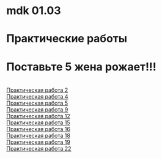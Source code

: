 # mdk 01.03
Практические работы
==========================
Поставьте 5 жена рожает!!!
==========================
<br>
<a href="pr02"> Практическая работа 2 </a>
<br>
<a href="pr4"> Практическая работа 4 </a>
<br>
<a href="pr5"> Практическая работа 5 </a>
<br>
<a href="pr9"> Практическая работа 9 </a>
<br>
<a href="pr12"> Практическая работа 12 </a>
<br>
<a href="pr15"> Практическая работа 15 </a>
<br>
<a href="pr16"> Практическая работа 16 </a>
<br>
<a href="pr18"> Практическая работа 18 </a>
<br>
<a href="pr19"> Практическая работа 19 </a>
<br>
<a href="pr22"> Практическая работа 22 </a>
